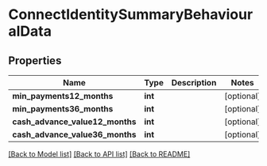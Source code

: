 # ConnectIdentitySummaryBehaviouralData

## Properties
Name | Type | Description | Notes
------------ | ------------- | ------------- | -------------
**min_payments12_months** | **int** |  | [optional] 
**min_payments36_months** | **int** |  | [optional] 
**cash_advance_value12_months** | **int** |  | [optional] 
**cash_advance_value36_months** | **int** |  | [optional] 

[[Back to Model list]](../README.md#documentation-for-models) [[Back to API list]](../README.md#documentation-for-api-endpoints) [[Back to README]](../README.md)

